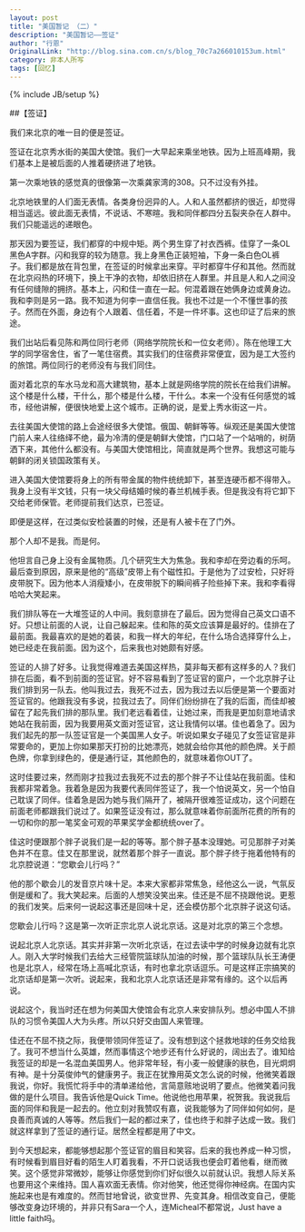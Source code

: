 ```yaml
---
layout: post
title: "美国暂记 （二）"
description: "美国暂记——签证"
author: "行恩"
OriginalLink: "http://blog.sina.com.cn/s/blog_70c7a266010153um.html"
category: 非本人所写
tags: [回忆]
---
```

{% include JB/setup %}

##【签证】

我们来北京的唯一目的便是签证。

签证在北京秀水街的美国大使馆。我们一大早起来乘坐地铁。因为上班高峰期，我们基本上是被后面的人推着硬挤进了地铁。

第一次乘地铁的感觉真的很像第一次乘龚家湾的308。只不过没有外挂。

北京地铁里的人们面无表情。各类身份迥异的人。人和人虽然都挤的很近，却觉得相当遥远。彼此面无表情，不说话、不寒暄。我和同伴都四分五裂夹杂在人群中。我们只能遥远的递眼色。

那天因为要签证，我们都穿的中规中矩。两个男生穿了衬衣西裤。佳穿了一条OL黑色A字群。闪和我穿的较为随意。我上身黑色正装短袖，下身一条白色OL裤子。我们都是放在背包里，在签证的时候拿出来穿。平时都穿牛仔和其他。然而就在北京闷热的环境下，换上干净的衣物，却依旧挤在人群里。并且是人和人之间没有任何缝隙的拥挤。基本上，闪和佳一直在一起。何混着跟在她俩身边或黄身边。我和李则是另一路。我不知道为何李一直信任我。我也不过是一个不懂世事的孩子。然而在外面，身边有个人跟着、信任着，不是一件坏事。这也印证了后来的旅途。

我们出站后看见陈和两位同行老师（网络学院院长和一位女老师）。陈在他理工大学的同学宿舍住，省了一笔住宿费。其实我们的住宿费非常便宜，因为是工大签约的旅馆。两位同行的老师没有与我们同住。

面对着北京的车水马龙和高大建筑物，基本上就是网络学院的院长在给我们讲解。这个楼是什么楼，干什么，那个楼是什么楼，干什么。本来一个没有任何感觉的城市，经他讲解，便很快地爱上这个城市。正确的说，是爱上秀水街这一片。

去往美国大使馆的路上会途经很多大使馆。俄国、朝鲜等等。纵观还是美国大使馆门前人来人往络绎不绝，最为冷清的便是朝鲜大使馆，门口站了一个站哨的，树荫洒下来，其他什么都没有。与美国大使馆相比，简直就是两个世界。我想这可能与朝鲜的闭关锁国政策有关。

进入美国大使馆要将身上的所有带金属的物件统统卸下，甚至连硬币都不得带入。我身上没有半文钱，只有一块父母结婚时候的春兰机械手表。但是我没有将它卸下交给老师保管。老师提前我们达京，已签证。

即便是这样，在过类似安检装置的时候，还是有人被卡在了门外。

那个人却不是我。而是何。

他坦言自己身上没有金属物质。几个研究生大为焦急。我和李却在旁边看的乐呵。最后查到原因，原来是他的“高级”皮带上有个磁性扣。于是他为了过安检，只好将皮带脱下。因为他本人消瘦矮小，在皮带脱下的瞬间裤子险些掉下来。我和李看得哈哈大笑起来。

我们排队等在一大堆签证的人中间。我刻意排在了最后。因为觉得自己英文口语不好。只想让前面的人说，让自己躲起来。佳和陈的英文应该算是最好的。佳排在了最前面。我最喜欢的是她的着装，和我一样大的年纪，在什么场合选择穿什么上，她已经走在我前面。因为这个，后来我也对她颇有好感。

签证的人排了好多。让我觉得难道去美国这样热，莫非每天都有这样多的人？我们排在后面，看不到前面的签证官。好不容易看到了签证官的窗户，一个北京胖子让我们排到另一队去。他叫我过去，我死不过去，因为我过去以后便是第一个要面对签证官的。他跟我没有多说，拉我过去了。同伴们纷纷排在了我的后面，而佳却被留在了起先我们排的那队里。我们老远看着佳，让她过来，而我是更加刻意地请求她站在我前面，因为我要用英文面对签证官，这让我情何以堪。佳也着急了。因为我们起先的那一队签证官是一个美国黑人女子。听说如果女子碰见了女签证官是非常要命的，更加上你如果那天打扮的比她漂亮，她就会给你其他的颜色牌。关于颜色牌，你拿到绿色的，便是通行证，其他颜色的，就意味着你OUT了。

这时佳要过来，然而刚才拉我过去我死不过去的那个胖子不让佳站在我前面。佳和我都非常着急。我着急是因为我要代表同伴签证了，我一个怕说英文，另一个怕自己耽误了同伴。佳着急是因为她与我们隔开了，被隔开很难签证成功，这个问题在前面老师都跟我们说过了。如果签证没有过，那么就意味着你前面所花费的所有的一切和你的那一笔奖金可观的苹果奖学金都统统over了。

佳这时便跟那个胖子说我们是一起的等等。那个胖子基本没理她。可见那胖子对美色并不在意。佳又在那里说，就然着那个胖子一直说。那个胖子终于拖着他特有的北京腔说道：“您歇会儿行吗？”

他的那个歇会儿的发音京片味十足。本来大家都非常焦急，经他这么一说，气氛反倒是缓和了。我大笑起来。后面的人想笑没笑出来。佳还是不屈不挠跟他说。更惹的我们发笑。后来何一说起这事还是回味十足，还会模仿那个北京胖子说这句话。

您歇会儿行吗？这是第一次听正宗北京人说北京话。这是对北京的第三个念想。

说起北京人北京话。其实并非第一次听北京话，在过去读中学的时候身边就有北京人。刚入大学时候我们去给大三经管院篮球队加油的时候，那个篮球队队长王涛便也是北京人，经常在场上高喊北京话，有时也拿北京话逗乐。可是这样正宗搞笑的北京话却是第一次听。说起来，我和北京人北京话还是非常有缘的。这个以后再说。

说起这个，我当时还在想为何美国大使馆会有北京人来安排队列。想必中国人不排队的习惯令美国人大为头疼。所以只好交由国人来管理。

佳还在不屈不挠之际，我便带领同伴签证了。没有想到这个拯救地球的任务交给我了。我可不想当什么英雄，然而事情这个地步还有什么好说的，阔出去了。谁知给我签证的却是一名混血美国男人。他非常年轻，有小麦一般健康的肤色，目光炯炯有神。是十分英俊帅气的健康男子。我正在犹豫用英文怎么说的时候，他微笑着跟我说，你好。我慌忙将手中的清单递给他，言简意赅地说明了要点。他微笑着问我做的是什么项目。我告诉他是Quick Time。他说他也用苹果，祝贺我。我说我后面的同伴和我是一起去的。他立刻对我赞叹有嘉，说我能够为了同伴如何如何，是良善而真诚的人等等。然后我们一起的都过来了，佳也终于和胖子达成一致。我们就这样拿到了签证的通行证。居然全程都是用了中文。

到今天想起来，都能够想起那个签证官的眉目和笑容。后来的我也养成一种习惯，有时候看到眉目好看的陌生人盯着我看，不开口说话我也便会盯着他看，继而微笑。这个感觉非常微妙，能够让你感觉到你们好似很久以前就认识。我想人际关系也要用这个来维持。国人喜欢面无表情。你对他笑，他还觉得你神经病。在国内实施起来也是有难度的。然而甘地曾说，欲变世界、先变其身。相信改变自己，便能够改变身边环境的，并非只有Sara一个人，连Micheal不都常说，Just have a little faith吗。
